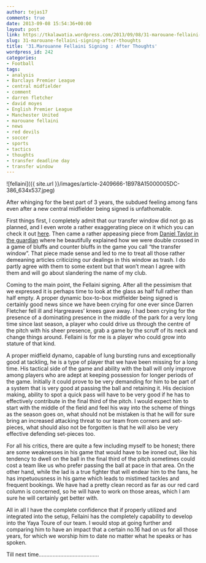 ```yaml
---
author: tejas17
comments: true
date: 2013-09-08 15:54:36+00:00
layout: post
link: https://tkalawatia.wordpress.com/2013/09/08/31-marouane-fellaini-signing-after-thoughts/
slug: 31-marouane-fellaini-signing-after-thoughts
title: '31.Marouanne Fellaini Signing : After Thoughts'
wordpress_id: 242
categories:
- Football
tags:
- analysis
- Barclays Premier League
- central midfielder
- comment
- darren fletcher
- david moyes
- English Premier League
- Manchester United
- marouane fellaini
- news
- red devils
- soccer
- sports
- tactics
- thoughts
- transfer deadline day
- transfer window
---
```


![fellaini]({{ site.url }}/images/article-2409666-1B978A15000005DC-386_634x537.jpeg)

After whinging for the best part of 3 years, the subdued feeling among fans even after a new central midfielder being signed is unfathomable.

First things first, I completely admit that our transfer window did not go as planned, and I even wrote a rather exaggerating piece on it which you can check it out [here](http://tkalawatia.wordpress.com/2013/09/03/transfer-window-fiasco-review/). Then came a rather appeasing piece from [Daniel Taylor in the guardian](http://www.theguardian.com/football/2013/sep/04/manchester-united-ander-herrera-transfer-farce) where he beautifully explained how we were double crossed in a game of bluffs and counter bluffs in the game you call “the transfer window”. That piece made sense and led to me to treat all those rather demeaning articles criticizing our dealings in this window as trash. I do partly agree with them to some extent but that won’t mean I agree with them and will go about slandering the name of my club.

Coming to the main point, the Fellaini signing. After all the pessimism that we expressed it is perhaps time to look at the glass as half full rather than half empty. A proper dynamic box-to-box midfielder being signed is certainly good news since we have been crying for one ever since Darren Fletcher fell ill and Hargreaves’ knees gave away. I had been crying for the presence of a dominating presence in the middle of the park for a very long time since last season, a player who could drive us through the centre of the pitch with his sheer presence, grab a game by the scruff of its neck and change things around. Fellaini is for me is a player who could grow into stature of that kind.

A proper midfield dynamo, capable of lung bursting runs and exceptionally good at tackling, he is a type of player that we have been missing for a long time. His tactical side of the game and ability with the ball will only improve among players who are adept at keeping possession for longer periods of the game. Initially it could prove to be very demanding for him to be part of a system that is very good at passing the ball and retaining it. His decision making, ability to spot a quick pass will have to be very good if he has to effectively contribute in the final third of the pitch. I would expect him to start with the middle of the field and feel his way into the scheme of things as the season goes on, what should not be mistaken is that he will for sure bring an increased attacking threat to our team from corners and set-pieces, what should also not be forgotten is that he will also be very effective defending set-pieces too.

For all his critics, there are quite a few including myself to be honest; there are some weaknesses in his game that would have to be ironed out, like his tendency to dwell on the ball in the final third of the pitch sometimes could cost a team like us who prefer passing the ball at pace in that area. On the other hand, while the lad is a true fighter that will endear him to the fans, he has impetuousness in his game which leads to mistimed tackles and frequent bookings. We have had a pretty clean record as far as our red card column is concerned, so he will have to work on those areas, which I am sure he will certainly get better with.

All in all I have the complete confidence that if properly utilized and integrated into the setup, Fellaini has the completely capability to develop into the Yaya Toure of our team. I would stop at going further and comparing him to have an impact that a certain no.16 had on us for all those years, for which we worship him to date no matter what he speaks or has spoken.

Till next time…………………………………
